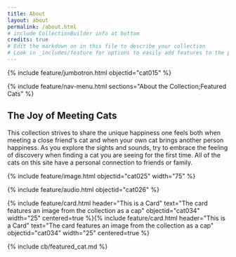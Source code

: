 ```yaml
---
title: About
layout: about
permalink: /about.html
# include CollectionBuilder info at bottom
credits: true
# Edit the markdown on in this file to describe your collection
# Look in _includes/feature for options to easily add features to the page
---
```


{% include feature/jumbotron.html objectid="cat015" %}

{% include feature/nav-menu.html sections="About the Collection;Featured Cats" %}

## The Joy of Meeting Cats

This collection strives to share the unique happiness one feels both when meeting a close friend's cat and when your own cat brings another person happiness. As you explore the sights and sounds, try to embrace the feeling of discovery when finding a cat you are seeing for the first time. All of the cats on this site have a personal connection to friends or family.

{% include feature/image.html objectid="cat025" width="75" %}

{% include feature/audio.html objectid="cat026" %}

{% include feature/card.html header="This is a Card" text="The card features an image from the collection as a cap" objectid="cat034" width="25" centered=true %}{% include feature/card.html header="This is a Card" text="The card features an image from the collection as a cap" objectid="cat034" width="25" centered=true %}

{% include cb/featured_cat.md %}
